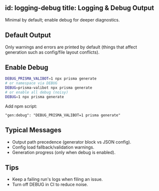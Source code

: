 id: logging-debug
title: Logging & Debug Output
---

Minimal by default; enable debug for deeper diagnostics.

## Default Output
Only warnings and errors are printed by default (things that affect generation such as config/file layout conflicts).

## Enable Debug
```bash
DEBUG_PRISMA_VALIBOT=1 npx prisma generate
# or namespace via DEBUG
DEBUG=prisma-valibot npx prisma generate
# or enable all debug (noisy)
DEBUG=1 npx prisma generate
```

Add npm script:
```jsonc
"gen:debug": "DEBUG_PRISMA_VALIBOT=1 prisma generate"
```

## Typical Messages
- Output path precedence (generator block vs JSON config).
- Config load fallback/validation warnings.
- Generation progress (only when debug is enabled).

## Tips
- Keep a failing run's logs when filing an issue.
- Turn off DEBUG in CI to reduce noise.
